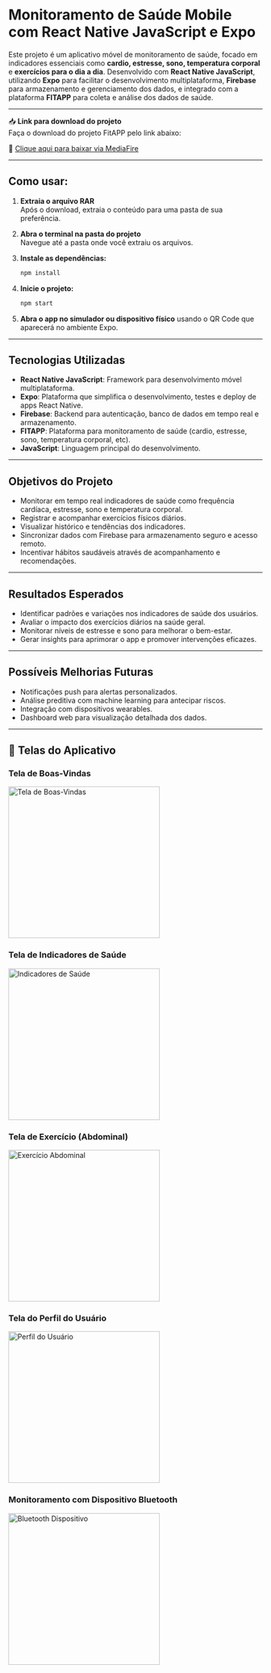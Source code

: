 # Monitoramento de Saúde Mobile com React Native JavaScript e Expo

Este projeto é um aplicativo móvel de monitoramento de saúde, focado em indicadores essenciais como **cardio, estresse, sono, temperatura corporal** e **exercícios para o dia a dia**. Desenvolvido com **React Native JavaScript**, utilizando **Expo** para facilitar o desenvolvimento multiplataforma, **Firebase** para armazenamento e gerenciamento dos dados, e integrado com a plataforma **FITAPP** para coleta e análise dos dados de saúde.

---

📥 **Link para download do projeto**  
Faça o download do projeto FitAPP pelo link abaixo:

🔗 [Clique aqui para baixar via MediaFire](https://www.mediafire.com/file/tu058rso43nm8qm/bioup.rar/file)

---

## Como usar:

1. **Extraia o arquivo RAR**  
   Após o download, extraia o conteúdo para uma pasta de sua preferência.

2. **Abra o terminal na pasta do projeto**  
   Navegue até a pasta onde você extraiu os arquivos.

3. **Instale as dependências:**
   ```bash
   npm install
   ```

4. **Inicie o projeto:**
   ```bash
   npm start
   ```

5. **Abra o app no simulador ou dispositivo físico** usando o QR Code que aparecerá no ambiente Expo.

---

## Tecnologias Utilizadas

- **React Native JavaScript**: Framework para desenvolvimento móvel multiplataforma.
- **Expo**: Plataforma que simplifica o desenvolvimento, testes e deploy de apps React Native.
- **Firebase**: Backend para autenticação, banco de dados em tempo real e armazenamento.
- **FITAPP**: Plataforma para monitoramento de saúde (cardio, estresse, sono, temperatura corporal, etc).
- **JavaScript**: Linguagem principal do desenvolvimento.

---

## Objetivos do Projeto

- Monitorar em tempo real indicadores de saúde como frequência cardíaca, estresse, sono e temperatura corporal.
- Registrar e acompanhar exercícios físicos diários.
- Visualizar histórico e tendências dos indicadores.
- Sincronizar dados com Firebase para armazenamento seguro e acesso remoto.
- Incentivar hábitos saudáveis através de acompanhamento e recomendações.

---

## Resultados Esperados

- Identificar padrões e variações nos indicadores de saúde dos usuários.
- Avaliar o impacto dos exercícios diários na saúde geral.
- Monitorar níveis de estresse e sono para melhorar o bem-estar.
- Gerar insights para aprimorar o app e promover intervenções eficazes.

---

## Possíveis Melhorias Futuras

- Notificações push para alertas personalizados.
- Análise preditiva com machine learning para antecipar riscos.
- Integração com dispositivos wearables.
- Dashboard web para visualização detalhada dos dados.

---

## 📱 Telas do Aplicativo

### Tela de Boas-Vindas
<img src="./assets/IMG-20250603-WA0016.jpg" alt="Tela de Boas-Vindas" width="300"/>

### Tela de Indicadores de Saúde
<img src="./assets/IMG-20250603-WA0017.jpg" alt="Indicadores de Saúde" width="300"/>

### Tela de Exercício (Abdominal)
<img src="./assets/IMG-20250603-WA0018.jpg" alt="Exercício Abdominal" width="300"/>

### Tela do Perfil do Usuário
<img src="./assets/IMG-20250603-WA0019.jpg" alt="Perfil do Usuário" width="300"/>

### Monitoramento com Dispositivo Bluetooth
<img src="./assets/IMG-20250603-WA0020.jpg" alt="Bluetooth Dispositivo" width="300"/>
